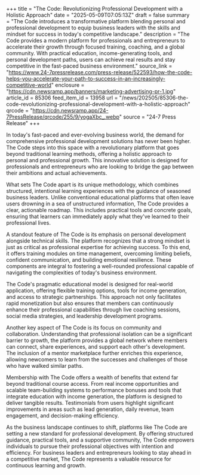 +++
title = "The Code: Revolutionizing Professional Development with a Holistic Approach"
date = "2025-05-09T07:05:13Z"
draft = false
summary = "The Code introduces a transformative platform blending personal and professional development to equip business leaders with the skills and mindset for success in today's competitive landscape."
description = "The Code provides a modern platform for professionals and entrepreneurs to accelerate their growth through focused training, coaching, and a global community. With practical education, income-generating tools, and personal development paths, users can achieve real results and stay competitive in the fast-paced business environment."
source_link = "https://www.24-7pressrelease.com/press-release/522593/how-the-code-helps-you-accelerate-your-path-to-success-in-an-increasingly-competitive-world"
enclosure = "https://cdn.newsramp.app/banners/marketing-advertising-pr-1.jpg"
article_id = 85306
feed_item_id = 13958
url = "/news/202505/85306-the-code-revolutionizing-professional-development-with-a-holistic-approach"
qrcode = "https://cdn.newsramp.app/24-7PressRelease/qrcode/255/9/yogaXbc_.webp"
source = "24-7 Press Release"
+++

<p>In today's fast-paced and ever-evolving business world, the demand for comprehensive professional development solutions has never been higher. The Code steps into this space with a revolutionary platform that goes beyond traditional learning methods, offering a holistic approach to personal and professional growth. This innovative solution is designed for professionals and entrepreneurs who are looking to bridge the gap between their ambitions and actual achievements.</p><p>What sets The Code apart is its unique methodology, which combines structured, intentional learning experiences with the guidance of seasoned business leaders. Unlike conventional educational platforms that often leave users drowning in a sea of unstructured information, The Code provides a clear, actionable roadmap. This includes practical tools and concrete goals, ensuring that learners can immediately apply what they've learned to their professional lives.</p><p>A standout feature of The Code is its emphasis on personal development alongside technical skills. The platform recognizes that a strong mindset is just as critical as professional expertise for achieving success. To this end, it offers training modules on time management, overcoming limiting beliefs, confident communication, and building emotional resilience. These components are integral to fostering a well-rounded professional capable of navigating the complexities of today's business environment.</p><p>The Code's pragmatic educational model is designed for real-world application, offering flexible training options, tools for income generation, and access to strategic partnerships. This approach not only facilitates rapid monetization but also ensures that members can continuously enhance their professional capabilities through live coaching sessions, social media strategies, and leadership development programs.</p><p>Another key aspect of The Code is its focus on community and collaboration. Understanding that professional isolation can be a significant barrier to growth, the platform provides a global network where members can connect, share experiences, and support each other's development. The inclusion of a mentor marketplace further enriches this experience, allowing newcomers to learn from the successes and challenges of those who have walked similar paths.</p><p>Membership with The Code offers a wealth of benefits that extend far beyond traditional course access. From real income opportunities and scalable team-building systems to performance bonuses and tools that integrate education with income generation, the platform is designed to deliver tangible results. Testimonials from users highlight significant improvements in areas such as lead generation, daily revenue, team engagement, and decision-making efficiency.</p><p>As the business landscape continues to shift, platforms like The Code are setting a new standard for professional development. By offering structured guidance, practical tools, and a supportive community, The Code empowers individuals to pursue their professional objectives with intention and efficiency. For business leaders and entrepreneurs looking to stay ahead in a competitive market, The Code represents a valuable resource for continuous learning and growth.</p>